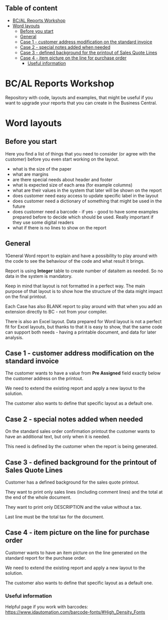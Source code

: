 ## Table of content
- [BC/AL Reports Workshop](#bcal-reports-workshop)
- [Word layouts](#word-layouts)
  - [Before you start](#before-you-start)
  - [General](#general)
  - [Case 1 - customer address modification on the standard invoice](#case-1---customer-address-modification-on-the-standard-invoice)
  - [Case 2 - special notes added when needed](#case-2---special-notes-added-when-needed)
  - [Case 3 - defined background for the printout of Sales Quote Lines](#case-3---defined-background-for-the-printout-of-sales-quote-lines)
  - [Case 4 - item picture on the line for purchase order](#case-4---item-picture-on-the-line-for-purchase-order)
    - [Useful information](#useful-information)
  
# BC/AL Reports Workshop

Repository with code, layouts and examples, that might be useful if you want to upgrade your reports that you can create in the Business Central.

# Word layouts

## Before you start 
Here you find a list of things that you need to consider (or agree with the customer) before you even start working on the layout.

- what is the size of the paper
- what are margins
- are there special needs about header and footer
- what is expected size of each area (for example columns)
- what are their values in the system that later will be shown on the report 
- does customer need easy access to update specific label in the layout
- does customer need a dictionary of something that might be used in the future
- does customer need a barcode - if yes - good to have some examples prepared before to decide which should be used. Really important if they use some digital readers
- what if there is no lines to show on the report

## General

1General Word report to explain and have a possibility to play around with the code to see the behaviour of the code and what result it brings.

Report is using **Integer** table to create number of dataitem as needed. So no data in the system is mandatory.

Keep in mind that layout is not formatted in a perfect way. The main purpose of that layout is to show how the structure of the data might impact on the final printout.

Each Case has also BLANK report to play around with that when you add an extension directly to BC - not from your compiler.

There is also an Excel layout. Data prepared for Word layout is not a perfect fit for Excel layouts, but thanks to that it is easy to show, that the same code can support both needs - having a printable document, and data for later analysis.

## Case 1 - customer address modification on the standard invoice

The customer wants to have a value from **Pre Assigned** field exactly below the customer address on the printout.

We need to extend the existing report and apply a new layout to the solution. 

The customer also wants to define that specific layout as a default one.

## Case 2 - special notes added when needed

On the standard sales order confirmation printout the customer wants to have an additional text, but only when it is needed. 

This need is defined by the customer when the report is being generated.

## Case 3 - defined background for the printout of Sales Quote Lines

Customer has a defined background for the sales quote printout. 

They want to print only sales lines (including comment lines) and the total at the end of the whole document.

They want to print only DESCRIPTION and the value without a tax.

Last line must be the total tax for the document.

## Case 4 - item picture on the line for purchase order

Customer wants to have an item picture on the line generated on the standard report for the purchase order.

We need to extend the existing report and apply a new layout to the solution. 

The customer also wants to define that specific layout as a default one.

### Useful information

Helpful page if you work with barcodes: https://www.idautomation.com/barcode-fonts/#High_Density_Fonts
